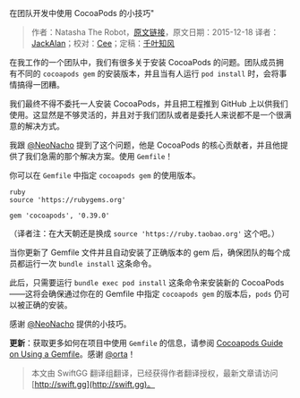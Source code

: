 在团队开发中使用 CocoaPods 的小技巧"

> 作者：Natasha The Robot，[原文链接](http://natashatherobot.com/cocoapods-on-a-team/)，原文日期：2015-12-18
> 译者：[JackAlan](http://alanmelody.com/)；校对：[Cee](https://github.com/Cee)；定稿：[千叶知风](http://weibo.com/xiaoxxiao)
  









在我工作的一个团队中，我们有很多关于安装 CocoaPods 的问题。团队成员拥有不同的 `cocoapods gem` 的安装版本，并且当有人运行 `pod install` 时，会将事情搞得一团糟。

我们最终不得不委托一人安装 CocoaPods，并且把工程推到 GitHub 上以供我们使用。这显然是不够灵活的，并且对于我们团队或者是委托人来说都不是一个很满意的解决方式。



我跟 [@NeoNacho](https://twitter.com/NeoNacho) 提到了这个问题，他是 CocoaPods 的核心贡献者，并且他提供了我们急需的那个解决方案。使用 `Gemfile`！

你可以在 `Gemfile` 中指定 `cocoapods gem` 的使用版本。

    ruby
    source 'https://rubygems.org'
    
    gem 'cocoapods', '0.39.0'

（译者注：在大天朝还是换成 `source 'https://ruby.taobao.org'` 这个吧。）

当你更新了 Gemfile 文件并且自动安装了正确版本的 gem 后，确保团队的每个成员都运行一次 `bundle install` 这条命令。

此后，只需要运行 `bundle exec pod install` 这条命令来安装新的 CocoaPods——这将会确保通过你在的 Gemfile 中指定 `cocoapods gem` 的版本后，`pods` 仍可以被正确的安装。

感谢 [@NeoNacho](https://twitter.com/NeoNacho) 提供的小技巧。

**更新**：获取更多如何在项目中使用 `Gemfile` 的信息，请参阅 [Cocoapods Guide on Using a Gemfile](https://guides.cocoapods.org/using/a-gemfile.html)。感谢 [@orta](https://twitter.com/orta/status/677972879988932608)！
> 本文由 SwiftGG 翻译组翻译，已经获得作者翻译授权，最新文章请访问 [http://swift.gg](http://swift.gg)。